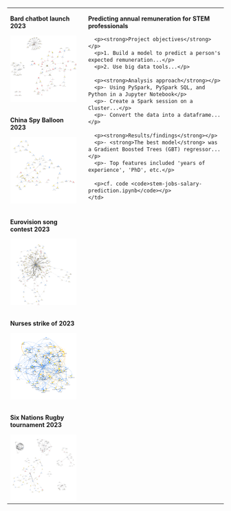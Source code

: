 <table>
  <tr>
    <td>
      <p><strong>Bard chatbot launch 2023</strong></p>
      <img src="images/bard.png" width="500"><br><br>
      <p><strong>China Spy Balloon 2023</strong></p>
      <img src="images/ChinaSpyBalloon.png" width="500"><br><br>
      <p><strong>Eurovision song contest 2023</strong></p>
      <img src="images/Eurovision.png" width="500"><br><br>
      <p><strong>Nurses strike of 2023</strong></p>
      <img src="images/NursesStrike.png" width="500"><br><br>
      <p><strong>Six Nations Rugby tournament 2023</strong></p>
      <img src="images/SixNations.png" width="500">
    </td>
    <td style="vertical-align: top; padding-left: 20px; border: none;">
      <p><strong>Predicting annual remuneration for STEM professionals</strong></p>

      <p><strong>Project objectives</strong></p>
      <p>1. Build a model to predict a person's expected remuneration...</p>
      <p>2. Use big data tools...</p>

      <p><strong>Analysis approach</strong></p>
      <p>- Using PySpark, PySpark SQL, and Python in a Jupyter Notebook</p>
      <p>- Create a Spark session on a Cluster...</p>
      <p>- Convert the data into a dataframe...</p>

      <p><strong>Results/findings</strong></p>
      <p>- <strong>The best model</strong> was a Gradient Boosted Trees (GBT) regressor...</p>
      <p>- Top features included 'years of experience', 'PhD', etc.</p>

      <p>cf. code <code>stem-jobs-salary-prediction.ipynb</code></p>
    </td>
  </tr>
</table>
